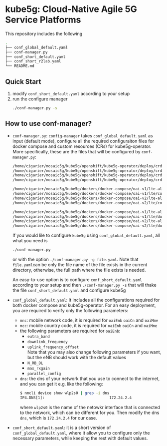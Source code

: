 # kube5g: Cloud-Native Agile 5G Service Platforms

This repository includes the following

```bash
.
├── conf_global_default.yaml
├── conf-manager.py
├── conf_short_default.yaml
├── conf_short_r2lab.yaml
└── README.md
```
## Quick Start
1. modify ```conf_short_default.yaml``` according to your setup
2. run the configure manager
    ```bash
    ./conf-manager.py -s
    ```
## How to use conf-manager?
- ```conf-manager.py```: ```config-manager``` takes ```conf_global_default.yaml``` as input (default mode), configure all the required configuraiton files for docker compose and custom resources (CRs) for kube5g-operator. More specifically, these are the files that will be configured by ```conf-manager.py```: 
    ```bash
    /home/cigarier/mosaic5g/kube5g/openshift/kube5g-operator/deploy/crds/cr-v1/lte-all-in-one/mosaic5g_v1alpha1_cr_v1_lte_all_in_one.yaml
    /home/cigarier/mosaic5g/kube5g/openshift/kube5g-operator/deploy/crds/cr-v1/lte/mosaic5g_v1alpha1_cr_v1_lte.yaml
    /home/cigarier/mosaic5g/kube5g/openshift/kube5g-operator/deploy/crds/cr-v2/lte-all-in-one/mosaic5g_v1alpha1_cr_v2_lte_all_in_one.yaml
    /home/cigarier/mosaic5g/kube5g/openshift/kube5g-operator/deploy/crds/cr-v2/lte/mosaic5g_v1alpha1_cr_v2_lte.yaml

    /home/cigarier/mosaic5g/kube5g/dockers/docker-compose/oai-v1/lte-all-in-one/conf.yaml
    /home/cigarier/mosaic5g/kube5g/dockers/docker-compose/oai-v1/lte/conf.yaml
    /home/cigarier/mosaic5g/kube5g/dockers/docker-compose/oai-v2/lte-all-in-one/conf.yaml
    /home/cigarier/mosaic5g/kube5g/dockers/docker-compose/oai-v2/lte/conf.yaml

    /home/cigarier/mosaic5g/kube5g/dockers/docker-compose/oai-v1/lte-all-in-one/docker-compose.yaml
    /home/cigarier/mosaic5g/kube5g/dockers/docker-compose/oai-v1/lte/docker-compose.yaml
    /home/cigarier/mosaic5g/kube5g/dockers/docker-compose/oai-v2/lte-all-in-one/docker-compose.yaml
    /home/cigarier/mosaic5g/kube5g/dockers/docker-compose/oai-v2/lte/docker-compose.yaml
    ```
    If you would lile to configure ```kube5g``` using ```conf_global_default.yaml```, all what you need is
    ```bash
    ./conf-manager.py
    ```
    or with the option ```./conf-manager.py -g file.yaml```.
    Note that ```file.yaml```can be only the file name of the file exists in the current directory, otherwise, the full path where the file exists is needed.

    An easy-to-use option is to configure ```conf_short_default.yaml``` according to your setup and then  ```./conf-manager.py -s``` that will thake the file ```conf_short_default.yaml``` and configure kube5g

- ```conf_global_default.yaml```: It includes all the configurations required for both docker compose and kube5g-operator. For an easy deployment, you are required to verify only the following parameters:
    - ```mnc```: mobile network code, it is required for ```oaiEnb``` ```oaiCn``` and ```oaiMme```
    - ```mcc```: mobile country code, it is required for ```oaiEnb``` ```oaiCn``` and ```oaiMme```
    - the following parameters are required for ```oaiEnb```:
        - ```eutra_band```
        - ```downlink_frequency```
        - ```uplink_frequency_offset```    
        Note that you may also change following parameters if you want, but the eNB should work with the default values
        - ```N_RB_DL```
        - ```max_rxgain```
        - ```parallel_config```    
    - ```dns```: the dns of your network that you use to connect to the internet, and you can get it e.g. like the following:
        ```bash
        $ nmcli device show wlp2s0 | grep -i dns 
        IP4.DNS[1]:                             172.24.2.4
        ```
        where ```wlp2s0``` is the name of the netowkr interface that is connected to the network, which can be different for you. Then modify the dns ```dns```, which is ```172.24.2.4``` for our case.
- ```conf_short_default.yaml```: it is a short version of ```conf_global_default.yaml```, where it allow you to configure only the necessary parameters, while keeping the rest with default values.